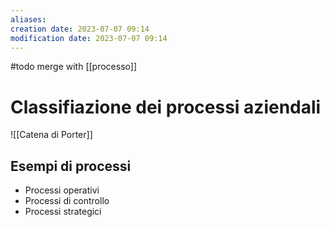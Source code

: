 ```yaml
---
aliases: 
creation date: 2023-07-07 09:14
modification date: 2023-07-07 09:14
---
```

#todo merge with [[processo]]


# Classifiazione dei processi aziendali
![[Catena di Porter]]

## Esempi di processi
- Processi operativi
- Processi di controllo
- Processi strategici
